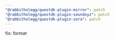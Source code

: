 ```yaml
---
"@rabbitholegg/questdk-plugin-mirror": patch
"@rabbitholegg/questdk-plugin-soundxyz": patch
"@rabbitholegg/questdk-plugin-zora": patch
---
```


fix: format
